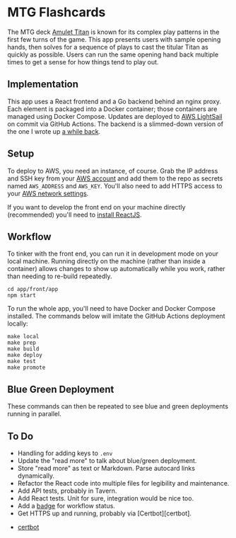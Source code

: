 # MTG Flashcards

The MTG deck [Amulet Titan][amulet_mtggoldfish] is known for its complex play
patterns in the first few turns of the game. This app presents users with
sample opening hands, then solves for a sequence of plays to cast the titular
Titan as quickly as possible. Users can run the same opening hand back multiple
times to get a sense for how things tend to play out.

[amulet_mtggoldfish]: https://www.mtggoldfish.com/archetype/amulet-titan

## Implementation

This app uses a React frontend and a Go backend behind an nginx proxy. Each
element is packaged into a Docker container; those containers are managed using
Docker Compose. Updates are deployed to [AWS LightSail][AWS_lightsail] on
commit via GitHub Actions. The backend is a slimmed-down version of the one I
wrote up [a while back][amulet_article].

[aws_lightsail]: https://lightsail.aws.amazon.com/
[amulet_article]: https://charles.uno/amulet-simulation/

## Setup

To deploy to AWS, you need an instance, of course. Grab the IP address and SSH
key from your [AWS account][aws_account] and add them to the repo as secrets
named `AWS_ADDRESS` and `AWS_KEY`. You'll also need to add HTTPS access to your
[AWS network settings][aws_firewall].

[aws_account]: https://lightsail.aws.amazon.com/ls/webapp/account/keys
[aws_firewall]: https://aws.amazon.com/blogs/compute/enhancing-site-security-with-new-lightsail-firewall-features/

If you want to develop the front end on your machine directly (recommended)
you'll need to [install ReactJS][install_react].

[install_react]: https://reactjs.org/docs/getting-started.html

## Workflow

To tinker with the front end, you can run it in development mode on your local
machine. Running directly on the machine (rather than inside a container)
allows changes to show up automatically while you work, rather than needing to
re-build repeatedly.
```
cd app/front/app
npm start
```

To run the whole app, you'll need to have Docker and Docker Compose installed.
The commands below will imitate the GitHub Actions deployment locally:
```
make local
make prep
make build
make deploy
make test
make promote
```

## Blue Green Deployment

These commands can then be repeated to see blue and green deployments running in
parallel.

## To Do

- Handling for adding keys to `.env`
- Update the "read more" to talk about blue/green deployment.
- Store "read more" as text or Markdown. Parse autocard links dynamically.
- Refactor the React code into multiple files for legibility and maintenance.
- Add API tests, probably in Tavern.
- Add React tests. Unit for sure, integration would be nice too.
- Add a [badge][status_badge] for workflow status.
- Get HTTPS up and running, probably via [Certbot][certbot].

[status_badge]: https://docs.github.com/en/actions/monitoring-and-troubleshooting-workflows/adding-a-workflow-status-badge
- [certbot](https://letsencrypt.org/docs/rate-limits/)
